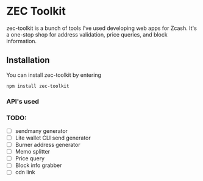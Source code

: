 # ZEC Toolkit

zec-toolkit is a bunch of tools I've used developing web apps for Zcash. It's a one-stop shop for address validation, price queries, and block information.

## Installation

You can install zec-toolkit by entering

```
npm install zec-toolkit
```

### API's used

### TODO: 
- [ ] sendmany generator
- [ ] Lite wallet CLI send generator
- [ ] Burner address generator
- [ ] Memo splitter
- [ ] Price query
- [ ] Block info grabber
- [ ] cdn link